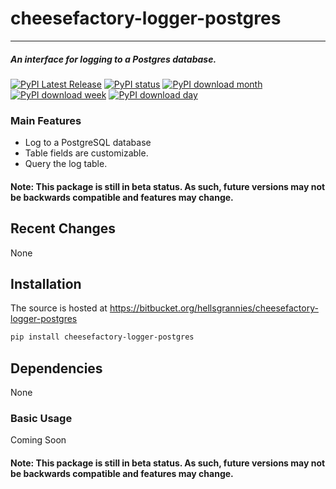 # cheesefactory-logger-postgres

-----------------

##### An interface for logging to a Postgres database.
[![PyPI Latest Release](https://img.shields.io/pypi/v/cheesefactory-logger-postgres.svg)](https://pypi.org/project/cheesefactory-logger-postgres/)
[![PyPI status](https://img.shields.io/pypi/status/cheesefactory-logger-postgres.svg)](https://pypi.python.org/pypi/cheesefactory-logger-postgres/)
[![PyPI download month](https://img.shields.io/pypi/dm/cheesefactory-logger-postgres.svg)](https://pypi.python.org/pypi/cheesefactory-logger-postgres/)
[![PyPI download week](https://img.shields.io/pypi/dw/cheesefactory-logger-postgres.svg)](https://pypi.python.org/pypi/cheesefactory-logger-postgres/)
[![PyPI download day](https://img.shields.io/pypi/dd/cheesefactory-logger-postgres.svg)](https://pypi.python.org/pypi/cheesefactory-logger-postgres/)

### Main Features

* Log to a PostgreSQL database
* Table fields are customizable. 
* Query the log table.


#### Note: This package is still in beta status. As such, future versions may not be backwards compatible and features may change.


## Recent Changes
None


## Installation
The source is hosted at https://bitbucket.org/hellsgrannies/cheesefactory-logger-postgres

```sh
pip install cheesefactory-logger-postgres
```

## Dependencies

None

### Basic Usage

Coming Soon

#### Note: This package is still in beta status. As such, future versions may not be backwards compatible and features may change.
